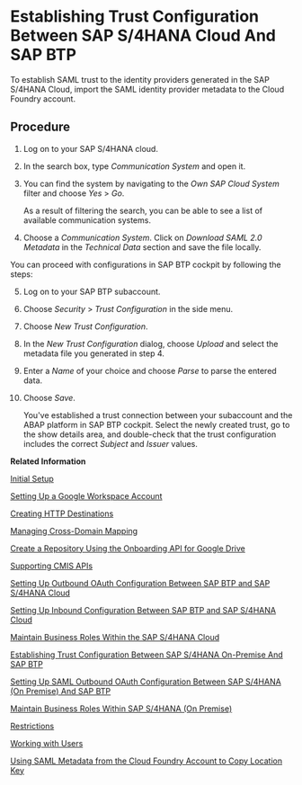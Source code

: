 <!-- loio66f91a966adb4627acb0ac5ee0d9613f -->

# Establishing Trust Configuration Between SAP S/4HANA Cloud And SAP BTP

To establish SAML trust to the identity providers generated in the SAP S/4HANA Cloud, import the SAML identity provider metadata to the Cloud Foundry account.



## Procedure

1.  Log on to your SAP S/4HANA cloud.

2.  In the search box, type *Communication System* and open it.

3.  You can find the system by navigating to the *Own SAP Cloud System* filter and choose *Yes* \> *Go*.

    As a result of filtering the search, you can be able to see a list of available communication systems.

4.  Choose a *Communication System*. Click on *Download SAML 2.0 Metadata* in the *Technical Data* section and save the file locally.


You can proceed with configurations in SAP BTP cockpit by following the steps:

5.  Log on to your SAP BTP subaccount.

6.  Choose *Security* \> *Trust Configuration* in the side menu.

7.  Choose *New Trust Configuration*.

8.  In the *New Trust Configuration* dialog, choose *Upload* and select the metadata file you generated in step 4.

9.  Enter a *Name* of your choice and choose *Parse* to parse the entered data.

10. Choose *Save*.

    You've established a trust connection between your subaccount and the ABAP platform in SAP BTP cockpit. Select the newly created trust, go to the show details area, and double-check that the trust configuration includes the correct *Subject* and *Issuer* values.


**Related Information**  


[Initial Setup](initial-setup-ef91284.md "Before you get started in Document Management Service, Integration Option your SAP BTP account administrator must subscribe to your SAP BTP subaccount to the Document Management Service, Integration Option by performing some preparatory steps.")

[Setting Up a Google Workspace Account](setting-up-a-google-workspace-account-9670f69.md "Create your Google Workspace Account to connect to Document Management Service, Integration Option.")

[Creating HTTP Destinations](creating-http-destinations-2b04ac7.md "Create destinations in your SAP BTP subaccount to connect Google Drive with Document Management Service, Integration Option.")

[Managing Cross-Domain Mapping](managing-cross-domain-mapping-96d2d97.md "Manage cross-domain mapping if your domain is different from the Google Workspace domain.")

[Create a Repository Using the Onboarding API for Google Drive](create-a-repository-using-the-onboarding-api-for-google-drive-90faa8c.md "Create your repository to Document Management Service, Integration Option as it's required for establishing a connection with Google Drive.")

[Supporting CMIS APIs](supporting-cmis-apis-4288da6.md "Following is a list of all supported CMIS (Content Management Interoperability Services) REST APIs.")

[Setting Up Outbound OAuth Configuration Between SAP BTP and SAP S/4HANA Cloud](setting-up-outbound-oauth-configuration-between-sap-btp-and-sap-s-4hana-cloud-26f9c07.md "Configure SAML Outbound OAuth configuration between SAP BTP and SAP S/4HANA Cloud.")

[Setting Up Inbound Configuration Between SAP BTP and SAP S/4HANA Cloud](setting-up-inbound-configuration-between-sap-btp-and-sap-s-4hana-cloud-5aa38f2.md "Configure Inbound configuration between SAP BTP and SAP S/4HANA Cloud.")

[Maintain Business Roles Within the SAP S/4HANA Cloud](maintain-business-roles-within-the-sap-s-4hana-cloud-091973b.md "Create and maintain business roles based on the selected business catalogs.")

[Establishing Trust Configuration Between SAP S/4HANA On-Premise And SAP BTP](establishing-trust-configuration-between-sap-s-4hana-on-premise-and-sap-btp-f64dcdb.md "To establish SAML trust to the identity providers generated in the SAP S/4HANA On-Premise, import the SAML identity provider metadata to the SAP BTP account.")

[Setting Up SAML Outbound OAuth Configuration Between SAP S/4HANA \(On Premise\) And SAP BTP](setting-up-saml-outbound-oauth-configuration-between-sap-s-4hana-on-premise-and-sap-btp-699a106.md "Configure SAML Outbound OAuth configuration between SAP S/4HANA (on premise) and SAP BTP.")

[Maintain Business Roles Within SAP S/4HANA \(On Premise\)](maintain-business-roles-within-sap-s-4hana-on-premise-d1999cf.md "You can define authorizations for your custom business roles in SAP S/4HANA (On Premise).")

[Restrictions](restrictions-ed62ee4.md "The following is a list of various restrictions provided by Google Drive APIs to support Google Workspace Integration.")

[Working with Users](working-with-users-1c946cc.md "You can create required users in your subaccount. When creating a user, you've to provide the identity provider with which the user can be stored.")

[Using SAML Metadata from the Cloud Foundry Account to Copy Location Key](using-saml-metadata-from-the-cloud-foundry-account-to-copy-location-key-74c177a.md "Get the SAML service provider metadata from your Cloud Foundry account.")

